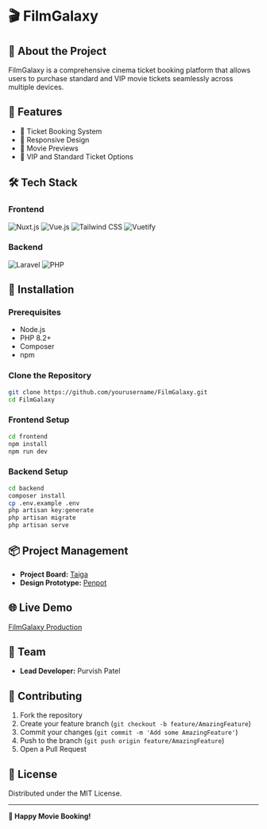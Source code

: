 # 🎬 FilmGalaxy

## 📝 About the Project

FilmGalaxy is a comprehensive cinema ticket booking platform that allows users to purchase standard and VIP movie tickets seamlessly across multiple devices.

## 🚀 Features

- 🎫 Ticket Booking System
- 📱 Responsive Design
- 🎥 Movie Previews
- 💺 VIP and Standard Ticket Options

## 🛠 Tech Stack

### Frontend
![Nuxt.js](https://img.shields.io/badge/Nuxt.js-3-green?logo=nuxt.js)
![Vue.js](https://img.shields.io/badge/Vue.js-3-brightgreen?logo=vue.js)
![Tailwind CSS](https://img.shields.io/badge/Tailwind_CSS-38B2AC?logo=tailwind-css)
![Vuetify](https://img.shields.io/badge/Vuetify-1867C0?logo=vuetify)

### Backend
![Laravel](https://img.shields.io/badge/Laravel-12-red?logo=laravel)
![PHP](https://img.shields.io/badge/PHP-8.2+-777BB4?logo=php)

## 🔧 Installation

### Prerequisites
- Node.js
- PHP 8.2+
- Composer
- npm

### Clone the Repository
```bash
git clone https://github.com/yourusername/FilmGalaxy.git
cd FilmGalaxy
```

### Frontend Setup
```bash
cd frontend
npm install
npm run dev
```

### Backend Setup
```bash
cd backend
composer install
cp .env.example .env
php artisan key:generate
php artisan migrate
php artisan serve
```

## 📦 Project Management

- **Project Board:** [Taiga](https://tree.taiga.io/project/purvish69-dawtr3cinemapurvish/taskboard/sprint-2-14091)
- **Design Prototype:** [Penpot](https://design.penpot.app/#/workspace?team-id=f5fe9278-89db-81e9-8004-faf25f3561fd&file-id=456eee66-5663-80cb-8005-d362338816a6&page-id=456eee66-5663-80cb-8005-d362338816a7)

## 🌐 Live Demo
[FilmGalaxy Production](http://filmgalaxy.daw.inspedralbes.cat/)

## 👥 Team
- **Lead Developer:** Purvish Patel

## 🤝 Contributing

1. Fork the repository
2. Create your feature branch (`git checkout -b feature/AmazingFeature`)
3. Commit your changes (`git commit -m 'Add some AmazingFeature'`)
4. Push to the branch (`git push origin feature/AmazingFeature`)
5. Open a Pull Request

## 📄 License

Distributed under the MIT License.

---

**🍿 Happy Movie Booking!**

